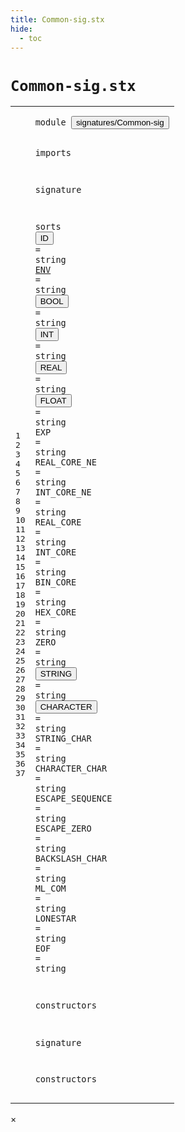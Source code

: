 ```yaml
---
title: Common-sig.stx
hide:
  - toc
---
```


# `Common-sig.stx`



[pdmosses/metaborg-poosl/org.metaborg.lang.poosl/src-gen/statix/signatures/Common-sig.stx]: https://github.com/pdmosses/metaborg-poosl/blob/master/org.metaborg.lang.poosl/src-gen/statix/signatures/Common-sig.stx "The source file on GitHub"

<div class="stx"><table class="highlighttable"><tbody><tr><td class="linenos"><div class="linenodiv"><pre><span></span>1
2
3
4
5
6
7
8
9
10
11
12
13
14
15
16
17
18
19
20
21
22
23
24
25
26
27
28
29
30
31
32
33
34
35
36
37
</pre></div></td>
<td class="code"><pre><code><span class="keyword">module</span> <button class="modal-open" id="signatures/Common-sig_0_7" title="Multi-file references" data-urls="../ExprStat-sig.stx/#signatures/Common-sig_4_3 ../Poosl-sig.stx/#signatures/Common-sig_4_3 ../../../../trans/statics-comm.stx/#signatures/Common-sig_5_5 ../../../../trans/statics-expr-stat.stx/#signatures/Common-sig_5_5 ../../../../trans/statics-names.stx/#signatures/Common-sig_5_5 ../../../../trans/statics-opt.stx/#signatures/Common-sig_5_5 ../../../../trans/statics-typing.stx/#signatures/Common-sig_5_5 ../../../../trans/statics.stx/#signatures/Common-sig_5_5"><span class="token sort_Id">signatures/Common-sig</span></button>

<span class="keyword">imports</span>

<span class="keyword">signature</span>

  <span class="keyword">sorts</span>
    <span class="cons_SortAlias"><button class="modal-open" id="ID_7_4" title="Multi-file references" data-urls="../ExprStat-sig.stx/#ID_74_21 ../Poosl-sig.stx/#ID_96_18 ../Stratego-Poosl-sig.stx/#ID_80_37"><span class="token sort_Id">ID</span></button> <span class="operator">=</span> <span class="cons_StringSort">string</span></span>
    <span class="cons_SortAlias"><a href="../ExprStat-sig.stx/#ENV_121_26" id="ENV_8_4" title="Referenced at ../ExprStat-sig.stx line 122"><span class="token sort_Id">ENV</span></a> <span class="operator">=</span> <span class="cons_StringSort">string</span></span>
    <span class="cons_SortAlias"><button class="modal-open" id="BOOL_9_4" title="Multi-file references" data-urls="../ExprStat-sig.stx/#BOOL_115_23 ../Stratego-Poosl-sig.stx/#BOOL_146_37"><span class="token sort_Id">BOOL</span></button> <span class="operator">=</span> <span class="cons_StringSort">string</span></span>
    <span class="cons_SortAlias"><button class="modal-open" id="INT_10_4" title="Multi-file references" data-urls="../ExprStat-sig.stx/#INT_118_23 ../Stratego-Poosl-sig.stx/#INT_149_37"><span class="token sort_Id">INT</span></button> <span class="operator">=</span> <span class="cons_StringSort">string</span></span>
    <span class="cons_SortAlias"><button class="modal-open" id="REAL_11_4" title="Multi-file references" data-urls="../ExprStat-sig.stx/#REAL_120_20 ../Stratego-Poosl-sig.stx/#REAL_150_37"><span class="token sort_Id">REAL</span></button> <span class="operator">=</span> <span class="cons_StringSort">string</span></span>
    <span class="cons_SortAlias"><button class="modal-open" id="FLOAT_12_4" title="Multi-file references" data-urls="../ExprStat-sig.stx/#FLOAT_117_21 ../Stratego-Poosl-sig.stx/#FLOAT_148_37"><span class="token sort_Id">FLOAT</span></button> <span class="operator">=</span> <span class="cons_StringSort">string</span></span>
    <span class="cons_SortAlias"><span id="EXP_13_4" title="Not referenced locally, nor via imports"><span class="token sort_Id">EXP</span></span> <span class="operator">=</span> <span class="cons_StringSort">string</span></span>
    <span class="cons_SortAlias"><span id="REAL_CORE_NE_14_4" title="Not referenced locally, nor via imports"><span class="token sort_Id">REAL_CORE_NE</span></span> <span class="operator">=</span> <span class="cons_StringSort">string</span></span>
    <span class="cons_SortAlias"><span id="INT_CORE_NE_15_4" title="Not referenced locally, nor via imports"><span class="token sort_Id">INT_CORE_NE</span></span> <span class="operator">=</span> <span class="cons_StringSort">string</span></span>
    <span class="cons_SortAlias"><span id="REAL_CORE_16_4" title="Not referenced locally, nor via imports"><span class="token sort_Id">REAL_CORE</span></span> <span class="operator">=</span> <span class="cons_StringSort">string</span></span>
    <span class="cons_SortAlias"><span id="INT_CORE_17_4" title="Not referenced locally, nor via imports"><span class="token sort_Id">INT_CORE</span></span> <span class="operator">=</span> <span class="cons_StringSort">string</span></span>
    <span class="cons_SortAlias"><span id="BIN_CORE_18_4" title="Not referenced locally, nor via imports"><span class="token sort_Id">BIN_CORE</span></span> <span class="operator">=</span> <span class="cons_StringSort">string</span></span>
    <span class="cons_SortAlias"><span id="HEX_CORE_19_4" title="Not referenced locally, nor via imports"><span class="token sort_Id">HEX_CORE</span></span> <span class="operator">=</span> <span class="cons_StringSort">string</span></span>
    <span class="cons_SortAlias"><span id="ZERO_20_4" title="Not referenced locally, nor via imports"><span class="token sort_Id">ZERO</span></span> <span class="operator">=</span> <span class="cons_StringSort">string</span></span>
    <span class="cons_SortAlias"><button class="modal-open" id="STRING_21_4" title="Multi-file references" data-urls="../ExprStat-sig.stx/#STRING_121_22 ../Poosl-sig.stx/#STRING_93_14 ../Stratego-Poosl-sig.stx/#STRING_151_37"><span class="token sort_Id">STRING</span></button> <span class="operator">=</span> <span class="cons_StringSort">string</span></span>
    <span class="cons_SortAlias"><button class="modal-open" id="CHARACTER_22_4" title="Multi-file references" data-urls="../ExprStat-sig.stx/#CHARACTER_116_25 ../Stratego-Poosl-sig.stx/#CHARACTER_147_37"><span class="token sort_Id">CHARACTER</span></button> <span class="operator">=</span> <span class="cons_StringSort">string</span></span>
    <span class="cons_SortAlias"><span id="STRING_CHAR_23_4" title="Not referenced locally, nor via imports"><span class="token sort_Id">STRING_CHAR</span></span> <span class="operator">=</span> <span class="cons_StringSort">string</span></span>
    <span class="cons_SortAlias"><span id="CHARACTER_CHAR_24_4" title="Not referenced locally, nor via imports"><span class="token sort_Id">CHARACTER_CHAR</span></span> <span class="operator">=</span> <span class="cons_StringSort">string</span></span>
    <span class="cons_SortAlias"><span id="ESCAPE_SEQUENCE_25_4" title="Not referenced locally, nor via imports"><span class="token sort_Id">ESCAPE_SEQUENCE</span></span> <span class="operator">=</span> <span class="cons_StringSort">string</span></span>
    <span class="cons_SortAlias"><span id="ESCAPE_ZERO_26_4" title="Not referenced locally, nor via imports"><span class="token sort_Id">ESCAPE_ZERO</span></span> <span class="operator">=</span> <span class="cons_StringSort">string</span></span>
    <span class="cons_SortAlias"><span id="BACKSLASH_CHAR_27_4" title="Not referenced locally, nor via imports"><span class="token sort_Id">BACKSLASH_CHAR</span></span> <span class="operator">=</span> <span class="cons_StringSort">string</span></span>
    <span class="cons_SortAlias"><span id="ML_COM_28_4" title="Not referenced locally, nor via imports"><span class="token sort_Id">ML_COM</span></span> <span class="operator">=</span> <span class="cons_StringSort">string</span></span>
    <span class="cons_SortAlias"><span id="LONESTAR_29_4" title="Not referenced locally, nor via imports"><span class="token sort_Id">LONESTAR</span></span> <span class="operator">=</span> <span class="cons_StringSort">string</span></span>
    <span class="cons_SortAlias"><span id="EOF_30_4" title="Not referenced locally, nor via imports"><span class="token sort_Id">EOF</span></span> <span class="operator">=</span> <span class="cons_StringSort">string</span></span>

  <span class="keyword">constructors</span>

<span class="keyword">signature</span>

  <span class="keyword">constructors</span>
</code></pre></td></tr></tbody></table></div>

<div id="modal">
  <div id="modal-content">
    <span id="modal-close">&times;</span>
    <h2 id="modal-h2"></h2>
    <p  id="modal-p"></p>
    <ul id="modal-ul"></ul>
  </div>
</div>
